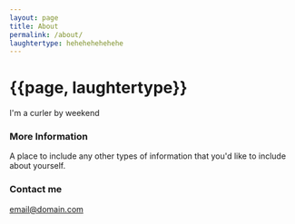 ```yaml
---
layout: page
title: About
permalink: /about/
laughtertype: hehehehehehehe
---
```


# {{page, laughtertype}}

I'm a curler by weekend

### More Information

A place to include any other types of information that you'd like to include about yourself.



### Contact me

[email@domain.com](mailto:email@domain.com)
